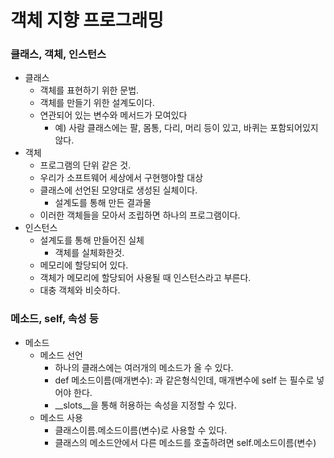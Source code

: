 # 객체 지향 프로그래밍
### 클래스, 객체, 인스턴스
- 클래스
    - 객체를 표현하기 위한 문법.
    - 객체를 만들기 위한 설계도이다.
    - 연관되어 있는 변수와 메서드가 모여있다
        - 예) 사람 클래스에는 팔, 몸통, 다리, 머리 등이 있고, 바퀴는 포함되어있지 않다.
- 객체
    - 프로그램의 단위 같은 것.
    - 우리가 소프트웨어 세상에서 구현행야할 대상
    - 클래스에 선언된 모양대로 생성된 실체이다.
        - 설계도를 통해 만든 결과물
    - 이러한 객체들을 모아서 조립하면 하나의 프로그램이다.
- 인스턴스
    - 설계도를 통해 만들어진 실체
        - 객체를 실체화한것.
    - 메모리에 할당되어 있다.
    - 객체가 메모리에 할당되어 사용될 때 인스턴스라고 부른다.
    - 대충 객체와 비슷하다.
### 메소드, self, 속성 등
- 메소드
    - 메소드 선언
        - 하나의 클래스에는 여러개의 메소드가 올 수 있다.
        - def 메소드이름(매개변수):
        과 같은형식인데, 매개변수에 self 는 필수로 넣어야 한다.
        - \_\_slots\_\_을 통해 허용하는 속성을 지정할 수 있다.
    - 메소드 사용
        - 클래스이름.메소드이름(변수)로 사용할 수 있다.
        - 클래스의 메소드안에서 다른 메소드를 호출하려면 self.메소드이름(변수)
    